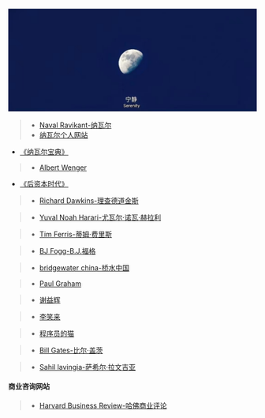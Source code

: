 ![](images/001_Image_3.jpg)
> * [Naval Ravikant-纳瓦尔](https://www.getairchat.com/naval)
> * [纳瓦尔个人网站](https://nav.al/)
* [《纳瓦尔宝典》](https://www.navalmanack.com/)
  
> * [Albert Wenger](https://continuations.com/)
* [《后资本时代》](https://worldaftercapital.gitbook.io/worldaftercapital/)
  
> * [Richard Dawkins-理查德道金斯](https://richarddawkins.com/)

> * [Yuval Noah Harari-尤瓦尔·诺瓦·赫拉利](https://www.ynharari.com/zh-hans/)

> * [Tim Ferris-蒂姆·费里斯](https://go.tim.blog/5-bullet-friday-1/)


> * [BJ Fogg-B.J.福格](https://www.bjfogg.com/)

> * [bridgewater china-桥水中国](https://www.bridgewater.cn/philosophy/)

> * [Paul Graham](https://paulgraham.com/)

> * [谢益辉](https://yihui.org/)

> * [李笑来](https://lixiaolai.com/#/)

> * [程序员的猫](https://catcoding.me/)

> * [Bill Gates-比尔·盖茨](https://www.gatesnotes.com/?WT.mc_id=20200000000000_Blog_BG-TW_&WT.tsrc=BGTW)

> * [Sahil lavingia-萨希尔·拉文吉亚](https://sahillavingia.com/)

#### 商业咨询网站
> * [Harvard Business Review-哈佛商业评论](https://hbr.org/)
